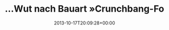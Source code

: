 ---
retweeted: false
source: <a href="http://twitter.com" rel="nofollow">Twitter Web Client</a>
entities:
  user_mentions: []
  urls: []
  symbols: []
  media:
  - expanded_url: https://twitter.com/bascht/status/390932593647972352/photo/1
    indices:
    - '37'
    - '59'
    url: http://t.co/CBA7Kc0mn9
    media_url: http://pbs.twimg.com/media/BWzfH2fCcAADXXO.png
    id_str: '390932593652166656'
    id: '390932593652166656'
    media_url_https: https://pbs.twimg.com/media/BWzfH2fCcAADXXO.png
    sizes:
      medium:
        w: '719'
        h: '182'
        resize: fit
      large:
        w: '719'
        h: '182'
        resize: fit
      thumb:
        w: '150'
        h: '150'
        resize: crop
      small:
        w: '680'
        h: '172'
        resize: fit
    type: photo
    display_url: pic.twitter.com/CBA7Kc0mn9
  hashtags: []
display_text_range:
- '0'
- '59'
favorite_count: '1'
id_str: '390932593647972352'
truncated: false
retweet_count: '0'
id: '390932593647972352'
possibly_sensitive: false
created_at: Thu Oct 17 20:09:28 +0000 2013
favorited: false
full_text: "…Wut nach Bauart »Crunchbang-Forum«."
lang: de
extended_entities:
  media:
  - expanded_url: https://twitter.com/bascht/status/390932593647972352/photo/1
    indices:
    - '37'
    - '59'
    url: http://t.co/CBA7Kc0mn9
    media_url: http://pbs.twimg.com/media/BWzfH2fCcAADXXO.png
    id_str: '390932593652166656'
    id: '390932593652166656'
    media_url_https: https://pbs.twimg.com/media/BWzfH2fCcAADXXO.png
    sizes:
      medium:
        w: '719'
        h: '182'
        resize: fit
      large:
        w: '719'
        h: '182'
        resize: fit
      thumb:
        w: '150'
        h: '150'
        resize: crop
      small:
        w: '680'
        h: '172'
        resize: fit
    type: photo
    display_url: pic.twitter.com/CBA7Kc0mn9
tags:
- pesos:twitter
date: '2013-10-17T20:09:28+00:00'
src: https://twitter.com/bascht/status/390932593647972352
original_url: https://twitter.com/bascht/status/390932593647972352
type: twitter_tweet
media_url: https://img.bascht.com/twitter/pbs.twimg.com/media/BWzfH2fCcAADXXO.png
text: "…Wut nach Bauart »Crunchbang-Forum«."
title: "…Wut nach Bauart »Crunchbang-Fo"

---
